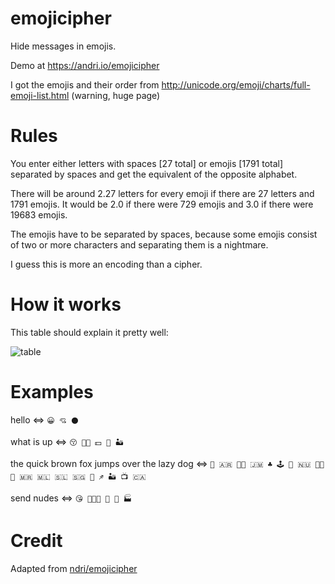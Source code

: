 # emojicipher
Hide messages in emojis.

Demo at https://andri.io/emojicipher

I got the emojis and their order from http://unicode.org/emoji/charts/full-emoji-list.html (warning, huge page)


# Rules

You enter either letters with spaces [27 total] or emojis [1791 total] separated by spaces and get the equivalent of the opposite alphabet.

There will be around 2.27 letters for every emoji if there are 27 letters and 1791 emojis. It would be 2.0 if there were 729 emojis and 3.0 if there were 19683 emojis.

The emojis have to be separated by spaces, because some emojis consist of two or more characters and separating them is a nightmare.

I guess this is more an encoding than a cipher.

# How it works

This table should explain it pretty well:

![table](https://i.imgur.com/awl0zED.png)

# Examples

hello <=> `😀 💘 ⚫`

what is up <=> `😚 🖕🏿 💵 💬 🏜`

the quick brown fox jumps over the lazy dog <=> `🦇 🇦🇷 🤶🏽 🇯🇲 ♣ 🕹 🐪 🇳🇺 🤰🏽 🔲 🇲🇷 🇲🇱 🇸🇱 🇸🇬 🍑 ♐ 🏜 📺 🇨🇦`

send nudes <=> `😘 👨‍👩‍👦 👞 🏉 🏭`

# Credit

Adapted from [ndri/emojicipher](https://github.com/ndri/emojicipher)
